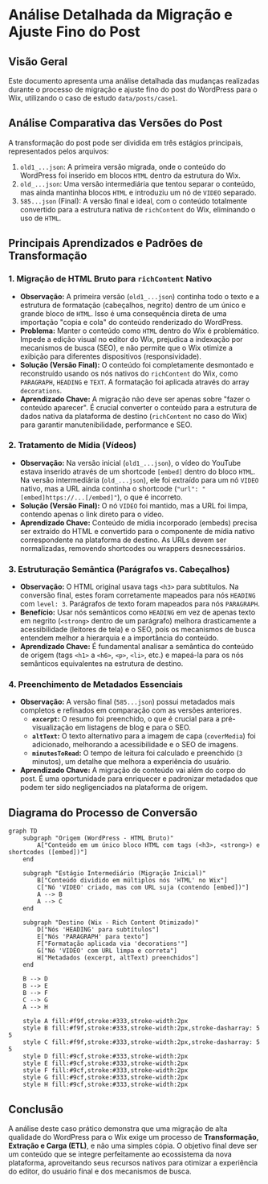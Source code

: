 # Análise Detalhada da Migração e Ajuste Fino do Post

## Visão Geral

Este documento apresenta uma análise detalhada das mudanças realizadas durante o processo de migração e ajuste fino do post do WordPress para o Wix, utilizando o caso de estudo `data/posts/case1`.

## Análise Comparativa das Versões do Post

A transformação do post pode ser dividida em três estágios principais, representados pelos arquivos:

1. `old1_...json`: A primeira versão migrada, onde o conteúdo do WordPress foi inserido em blocos `HTML` dentro da estrutura do Wix.
2. `old_...json`: Uma versão intermediária que tentou separar o conteúdo, mas ainda mantinha blocos `HTML` e introduziu um nó de `VIDEO` separado.
3. `585...json` (Final): A versão final e ideal, com o conteúdo totalmente convertido para a estrutura nativa de `richContent` do Wix, eliminando o uso de `HTML`.

## Principais Aprendizados e Padrões de Transformação

### 1. Migração de HTML Bruto para `richContent` Nativo

* **Observação:** A primeira versão (`old1_...json`) continha todo o texto e a estrutura de formatação (cabeçalhos, negrito) dentro de um único e grande bloco de `HTML`. Isso é uma consequência direta de uma importação "copia e cola" do conteúdo renderizado do WordPress.
* **Problema:** Manter o conteúdo como `HTML` dentro do Wix é problemático. Impede a edição visual no editor do Wix, prejudica a indexação por mecanismos de busca (SEO), e não permite que o Wix otimize a exibição para diferentes dispositivos (responsividade).
* **Solução (Versão Final):** O conteúdo foi completamente desmontado e reconstruído usando os nós nativos do `richContent` do Wix, como `PARAGRAPH`, `HEADING` e `TEXT`. A formatação foi aplicada através do array `decorations`.
* **Aprendizado Chave:** A migração não deve ser apenas sobre "fazer o conteúdo aparecer". É crucial converter o conteúdo para a estrutura de dados nativa da plataforma de destino (`richContent` no caso do Wix) para garantir manutenibilidade, performance e SEO.

### 2. Tratamento de Mídia (Vídeos)

* **Observação:** Na versão inicial (`old1_...json`), o vídeo do YouTube estava inserido através de um shortcode `[embed]` dentro do bloco `HTML`. Na versão intermediária (`old_...json`), ele foi extraído para um nó `VIDEO` nativo, mas a URL ainda continha o shortcode (`"url": " [embed]https://...[/embed]"`), o que é incorreto.
* **Solução (Versão Final):** O nó `VIDEO` foi mantido, mas a URL foi limpa, contendo apenas o link direto para o vídeo.
* **Aprendizado Chave:** Conteúdo de mídia incorporado (embeds) precisa ser extraído do HTML e convertido para o componente de mídia nativo correspondente na plataforma de destino. As URLs devem ser normalizadas, removendo shortcodes ou wrappers desnecessários.

### 3. Estruturação Semântica (Parágrafos vs. Cabeçalhos)

* **Observação:** O HTML original usava tags `<h3>` para subtítulos. Na conversão final, estes foram corretamente mapeados para nós `HEADING` com `level: 3`. Parágrafos de texto foram mapeados para nós `PARAGRAPH`.
* **Benefício:** Usar nós semânticos como `HEADING` em vez de apenas texto em negrito (`<strong>` dentro de um parágrafo) melhora drasticamente a acessibilidade (leitores de tela) e o SEO, pois os mecanismos de busca entendem melhor a hierarquia e a importância do conteúdo.
* **Aprendizado Chave:** É fundamental analisar a semântica do conteúdo de origem (tags `<h1>` a `<h6>`, `<p>`, `<li>`, etc.) e mapeá-la para os nós semânticos equivalentes na estrutura de destino.

### 4. Preenchimento de Metadados Essenciais

* **Observação:** A versão final (`585...json`) possui metadados mais completos e refinados em comparação com as versões anteriores.
  * **`excerpt`:** O resumo foi preenchido, o que é crucial para a pré-visualização em listagens de blog e para o SEO.
  * **`altText`:** O texto alternativo para a imagem de capa (`coverMedia`) foi adicionado, melhorando a acessibilidade e o SEO de imagens.
  * **`minutesToRead`:** O tempo de leitura foi calculado e preenchido (`3` minutos), um detalhe que melhora a experiência do usuário.
* **Aprendizado Chave:** A migração de conteúdo vai além do corpo do post. É uma oportunidade para enriquecer e padronizar metadados que podem ter sido negligenciados na plataforma de origem.

## Diagrama do Processo de Conversão

```mermaid
graph TD
    subgraph "Origem (WordPress - HTML Bruto)"
        A["Conteúdo em um único bloco HTML com tags (<h3>, <strong>) e shortcodes ([embed])"]
    end

    subgraph "Estágio Intermediário (Migração Inicial)"
        B["Conteúdo dividido em múltiplos nós 'HTML' no Wix"]
        C["Nó 'VIDEO' criado, mas com URL suja (contendo [embed])"]
        A --> B
        A --> C
    end

    subgraph "Destino (Wix - Rich Content Otimizado)"
        D["Nós 'HEADING' para subtítulos"]
        E["Nós 'PARAGRAPH' para texto"]
        F["Formatação aplicada via 'decorations'"]
        G["Nó 'VIDEO' com URL limpa e correta"]
        H["Metadados (excerpt, altText) preenchidos"]
    end

    B --> D
    B --> E
    B --> F
    C --> G
    A --> H

    style A fill:#f9f,stroke:#333,stroke-width:2px
    style B fill:#f9f,stroke:#333,stroke-width:2px,stroke-dasharray: 5 5
    style C fill:#f9f,stroke:#333,stroke-width:2px,stroke-dasharray: 5 5
    style D fill:#9cf,stroke:#333,stroke-width:2px
    style E fill:#9cf,stroke:#333,stroke-width:2px
    style F fill:#9cf,stroke:#333,stroke-width:2px
    style G fill:#9cf,stroke:#333,stroke-width:2px
    style H fill:#9cf,stroke:#333,stroke-width:2px
```

## Conclusão

A análise deste caso prático demonstra que uma migração de alta qualidade do WordPress para o Wix exige um processo de **Transformação, Extração e Carga (ETL)**, e não uma simples cópia. O objetivo final deve ser um conteúdo que se integre perfeitamente ao ecossistema da nova plataforma, aproveitando seus recursos nativos para otimizar a experiência do editor, do usuário final e dos mecanismos de busca.

